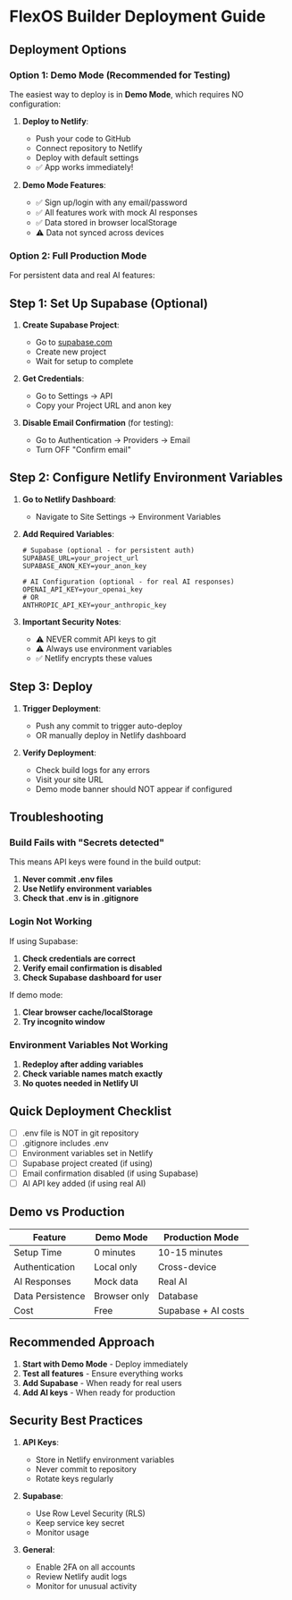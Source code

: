 # FlexOS Builder Deployment Guide

## Deployment Options

### Option 1: Demo Mode (Recommended for Testing)

The easiest way to deploy is in **Demo Mode**, which requires NO configuration:

1. **Deploy to Netlify**:
   - Push your code to GitHub
   - Connect repository to Netlify
   - Deploy with default settings
   - ✅ App works immediately!

2. **Demo Mode Features**:
   - ✅ Sign up/login with any email/password
   - ✅ All features work with mock AI responses
   - ✅ Data stored in browser localStorage
   - ⚠️ Data not synced across devices

### Option 2: Full Production Mode

For persistent data and real AI features:

## Step 1: Set Up Supabase (Optional)

1. **Create Supabase Project**:
   - Go to [supabase.com](https://supabase.com)
   - Create new project
   - Wait for setup to complete

2. **Get Credentials**:
   - Go to Settings → API
   - Copy your Project URL and anon key

3. **Disable Email Confirmation** (for testing):
   - Go to Authentication → Providers → Email
   - Turn OFF "Confirm email"

## Step 2: Configure Netlify Environment Variables

1. **Go to Netlify Dashboard**:
   - Navigate to Site Settings → Environment Variables

2. **Add Required Variables**:

   ```env
   # Supabase (optional - for persistent auth)
   SUPABASE_URL=your_project_url
   SUPABASE_ANON_KEY=your_anon_key
   
   # AI Configuration (optional - for real AI responses)
   OPENAI_API_KEY=your_openai_key
   # OR
   ANTHROPIC_API_KEY=your_anthropic_key
   ```

3. **Important Security Notes**:
   - ⚠️ NEVER commit API keys to git
   - ⚠️ Always use environment variables
   - ✅ Netlify encrypts these values

## Step 3: Deploy

1. **Trigger Deployment**:
   - Push any commit to trigger auto-deploy
   - OR manually deploy in Netlify dashboard

2. **Verify Deployment**:
   - Check build logs for any errors
   - Visit your site URL
   - Demo mode banner should NOT appear if configured

## Troubleshooting

### Build Fails with "Secrets detected"

This means API keys were found in the build output:

1. **Never commit .env files**
2. **Use Netlify environment variables**
3. **Check that .env is in .gitignore**

### Login Not Working

If using Supabase:
1. **Check credentials are correct**
2. **Verify email confirmation is disabled**
3. **Check Supabase dashboard for user**

If demo mode:
1. **Clear browser cache/localStorage**
2. **Try incognito window**

### Environment Variables Not Working

1. **Redeploy after adding variables**
2. **Check variable names match exactly**
3. **No quotes needed in Netlify UI**

## Quick Deployment Checklist

- [ ] .env file is NOT in git repository
- [ ] .gitignore includes .env
- [ ] Environment variables set in Netlify
- [ ] Supabase project created (if using)
- [ ] Email confirmation disabled (if using Supabase)
- [ ] AI API key added (if using real AI)

## Demo vs Production

| Feature | Demo Mode | Production Mode |
|---------|-----------|-----------------|
| Setup Time | 0 minutes | 10-15 minutes |
| Authentication | Local only | Cross-device |
| AI Responses | Mock data | Real AI |
| Data Persistence | Browser only | Database |
| Cost | Free | Supabase + AI costs |

## Recommended Approach

1. **Start with Demo Mode** - Deploy immediately
2. **Test all features** - Ensure everything works
3. **Add Supabase** - When ready for real users
4. **Add AI keys** - When ready for production

## Security Best Practices

1. **API Keys**:
   - Store in Netlify environment variables
   - Never commit to repository
   - Rotate keys regularly

2. **Supabase**:
   - Use Row Level Security (RLS)
   - Keep service key secret
   - Monitor usage

3. **General**:
   - Enable 2FA on all accounts
   - Review Netlify audit logs
   - Monitor for unusual activity